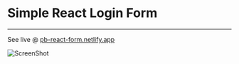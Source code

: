 # Simple React Login Form
<hr>

See live @ [pb-react-form.netlify.app](https://pb-react-form.netlify.app)

![ScreenShot](https://raw.githubusercontent.com/pawelborkar/react-login-form/master/ScreenShot.png)
